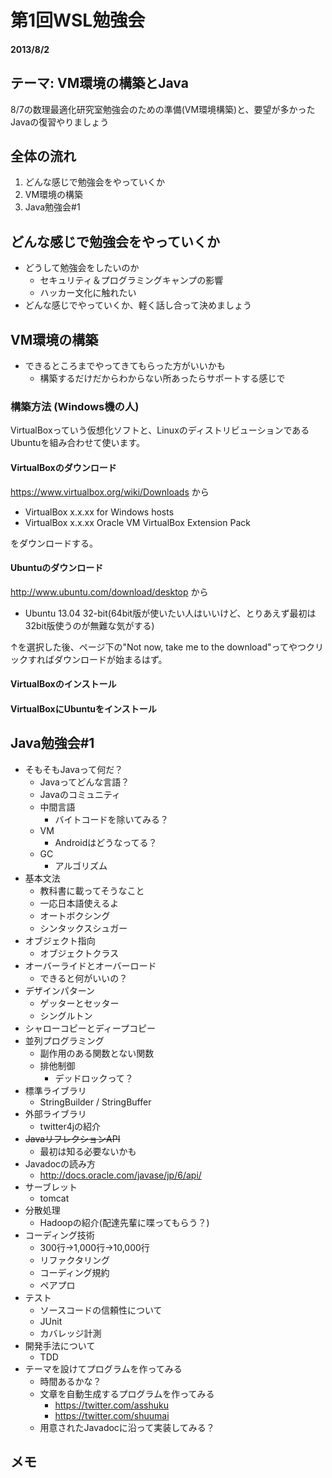 # 第1回WSL勉強会

#### 2013/8/2

## テーマ: VM環境の構築とJava
8/7の数理最適化研究室勉強会のための準備(VM環境構築)と、要望が多かったJavaの復習やりましょう


## 全体の流れ
1. どんな感じで勉強会をやっていくか
2. VM環境の構築
3. Java勉強会#1

## どんな感じで勉強会をやっていくか
* どうして勉強会をしたいのか
    * セキュリティ＆プログラミングキャンプの影響
    * ハッカー文化に触れたい
* どんな感じでやっていくか、軽く話し合って決めましょう

## VM環境の構築
* できるところまでやってきてもらった方がいいかも
    * 構築するだけだからわからない所あったらサポートする感じで

### 構築方法 (Windows機の人)
VirtualBoxっていう仮想化ソフトと、LinuxのディストリビューションであるUbuntuを組み合わせて使います。

#### VirtualBoxのダウンロード
https://www.virtualbox.org/wiki/Downloads から

* VirtualBox x.x.xx for Windows hosts
* VirtualBox x.x.xx Oracle VM VirtualBox Extension Pack

をダウンロードする。

#### Ubuntuのダウンロード

http://www.ubuntu.com/download/desktop から

* Ubuntu 13.04 32-bit(64bit版が使いたい人はいいけど、とりあえず最初は32bit版使うのが無難な気がする)

↑を選択した後、ページ下の"Not now, take me to the download"ってやつクリックすればダウンロードが始まるはず。

#### VirtualBoxのインストール

#### VirtualBoxにUbuntuをインストール

## Java勉強会#1
* そもそもJavaって何だ？
    * Javaってどんな言語？
    * Javaのコミュニティ
    * 中間言語
        * バイトコードを除いてみる？
    * VM
        * Androidはどうなってる？
    * GC
        * アルゴリズム
* 基本文法
    * 教科書に載ってそうなこと
    * 一応日本語使えるよ
    * オートボクシング
    * シンタックスシュガー
* オブジェクト指向
    * オブジェクトクラス
* オーバーライドとオーバーロード
    * できると何がいいの？
* デザインパターン
    * ゲッターとセッター
    * シングルトン
* シャローコピーとディープコピー
* 並列プログラミング
    * 副作用のある関数とない関数
    * 排他制御
        * デッドロックって？
* 標準ライブラリ
    * StringBuilder / StringBuffer
* 外部ライブラリ
    * twitter4jの紹介
* <del>JavaリフレクションAPI</del>
    * 最初は知る必要ないかも
* Javadocの読み方
    * http://docs.oracle.com/javase/jp/6/api/
* サーブレット
    * tomcat
* 分散処理
    * Hadoopの紹介(配達先輩に喋ってもらう？)
* コーディング技術
    * 300行→1,000行→10,000行
    * リファクタリング
    * コーディング規約
    * ペアプロ
* テスト
    * ソースコードの信頼性について
    * JUnit
    * カバレッジ計測
* 開発手法について
    * TDD
* テーマを設けてプログラムを作ってみる
    * 時間あるかな？
    * 文章を自動生成するプログラムを作ってみる
        * https://twitter.com/asshuku
        * https://twitter.com/shuumai
    * 用意されたJavadocに沿って実装してみる？

## メモ
